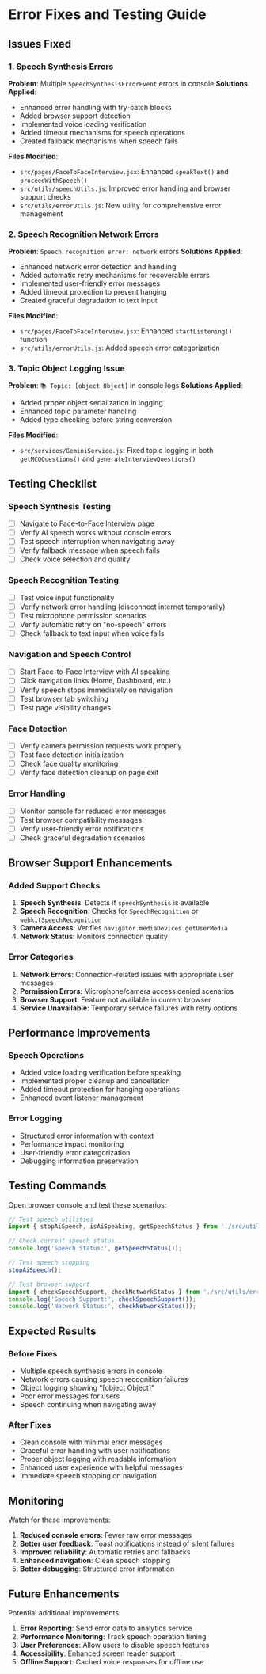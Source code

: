 # Error Fixes and Testing Guide

## Issues Fixed

### 1. Speech Synthesis Errors
**Problem**: Multiple `SpeechSynthesisErrorEvent` errors in console
**Solutions Applied**:
- Enhanced error handling with try-catch blocks
- Added browser support detection
- Implemented voice loading verification
- Added timeout mechanisms for speech operations
- Created fallback mechanisms when speech fails

**Files Modified**:
- `src/pages/FaceToFaceInterview.jsx`: Enhanced `speakText()` and `proceedWithSpeech()`
- `src/utils/speechUtils.js`: Improved error handling and browser support checks
- `src/utils/errorUtils.js`: New utility for comprehensive error management

### 2. Speech Recognition Network Errors
**Problem**: `Speech recognition error: network` errors
**Solutions Applied**:
- Enhanced network error detection and handling
- Added automatic retry mechanisms for recoverable errors
- Implemented user-friendly error messages
- Added timeout protection to prevent hanging
- Created graceful degradation to text input

**Files Modified**:
- `src/pages/FaceToFaceInterview.jsx`: Enhanced `startListening()` function
- `src/utils/errorUtils.js`: Added speech error categorization

### 3. Topic Object Logging Issue
**Problem**: `📚 Topic: [object Object]` in console logs
**Solutions Applied**:
- Added proper object serialization in logging
- Enhanced topic parameter handling
- Added type checking before string conversion

**Files Modified**:
- `src/services/GeminiService.js`: Fixed topic logging in both `getMCQQuestions()` and `generateInterviewQuestions()`

## Testing Checklist

### Speech Synthesis Testing
- [ ] Navigate to Face-to-Face Interview page
- [ ] Verify AI speech works without console errors
- [ ] Test speech interruption when navigating away
- [ ] Verify fallback message when speech fails
- [ ] Check voice selection and quality

### Speech Recognition Testing
- [ ] Test voice input functionality
- [ ] Verify network error handling (disconnect internet temporarily)
- [ ] Test microphone permission scenarios
- [ ] Verify automatic retry on "no-speech" errors
- [ ] Check fallback to text input when voice fails

### Navigation and Speech Control
- [ ] Start Face-to-Face Interview with AI speaking
- [ ] Click navigation links (Home, Dashboard, etc.)
- [ ] Verify speech stops immediately on navigation
- [ ] Test browser tab switching
- [ ] Test page visibility changes

### Face Detection
- [ ] Verify camera permission requests work properly
- [ ] Test face detection initialization
- [ ] Check face quality monitoring
- [ ] Verify face detection cleanup on page exit

### Error Handling
- [ ] Monitor console for reduced error messages
- [ ] Test browser compatibility messages
- [ ] Verify user-friendly error notifications
- [ ] Check graceful degradation scenarios

## Browser Support Enhancements

### Added Support Checks
1. **Speech Synthesis**: Detects if `speechSynthesis` is available
2. **Speech Recognition**: Checks for `SpeechRecognition` or `webkitSpeechRecognition`
3. **Camera Access**: Verifies `navigator.mediaDevices.getUserMedia`
4. **Network Status**: Monitors connection quality

### Error Categories
1. **Network Errors**: Connection-related issues with appropriate user messages
2. **Permission Errors**: Microphone/camera access denied scenarios
3. **Browser Support**: Feature not available in current browser
4. **Service Unavailable**: Temporary service failures with retry options

## Performance Improvements

### Speech Operations
- Added voice loading verification before speaking
- Implemented proper cleanup and cancellation
- Added timeout protection for hanging operations
- Enhanced event listener management

### Error Logging
- Structured error information with context
- Performance impact monitoring
- User-friendly error categorization
- Debugging information preservation

## Testing Commands

Open browser console and test these scenarios:

```javascript
// Test speech utilities
import { stopAiSpeech, isAiSpeaking, getSpeechStatus } from './src/utils/speechUtils.js';

// Check current speech status
console.log('Speech Status:', getSpeechStatus());

// Test speech stopping
stopAiSpeech();

// Test browser support
import { checkSpeechSupport, checkNetworkStatus } from './src/utils/errorUtils.js';
console.log('Speech Support:', checkSpeechSupport());
console.log('Network Status:', checkNetworkStatus());
```

## Expected Results

### Before Fixes
- Multiple speech synthesis errors in console
- Network errors causing speech recognition failures
- Object logging showing "[object Object]"
- Poor error messages for users
- Speech continuing when navigating away

### After Fixes
- Clean console with minimal error messages
- Graceful error handling with user notifications
- Proper object logging with readable information
- Enhanced user experience with helpful messages
- Immediate speech stopping on navigation

## Monitoring

Watch for these improvements:
1. **Reduced console errors**: Fewer raw error messages
2. **Better user feedback**: Toast notifications instead of silent failures
3. **Improved reliability**: Automatic retries and fallbacks
4. **Enhanced navigation**: Clean speech stopping
5. **Better debugging**: Structured error information

## Future Enhancements

Potential additional improvements:
1. **Error Reporting**: Send error data to analytics service
2. **Performance Monitoring**: Track speech operation timing
3. **User Preferences**: Allow users to disable speech features
4. **Accessibility**: Enhanced screen reader support
5. **Offline Support**: Cached voice responses for offline use
